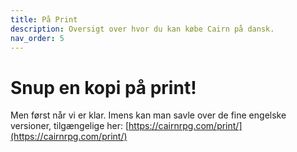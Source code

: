 ```yaml
---
title: På Print
description: Oversigt over hvor du kan købe Cairn på dansk.
nav_order: 5
---
```


# Snup en kopi på print!

Men først når vi er klar.
Imens kan man savle over de fine engelske versioner, tilgængelige her: [https://cairnrpg.com/print/](https://cairnrpg.com/print/)
